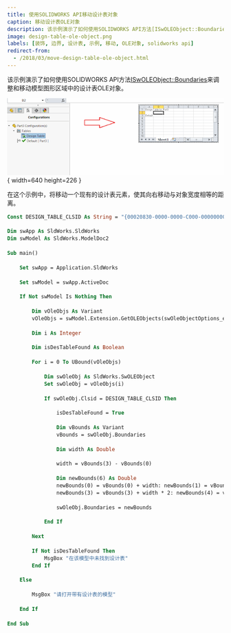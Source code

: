 ```yaml
---
title: 使用SOLIDWORKS API移动设计表对象
caption: 移动设计表OLE对象
description: 该示例演示了如何使用SOLIDWORKS API方法[ISwOLEObject::Boundaries](https://help.solidworks.com/2018/english/api/sldworksapi/solidworks.interop.sldworks~solidworks.interop.sldworks.iswoleobject~boundaries.html)来调整和移动模型图形区域中的设计表OLE对象。
image: design-table-ole-object.png
labels: [装饰, 边界, 设计表, 示例, 移动, OLE对象, solidworks api]
redirect-from:
  - /2018/03/move-design-table-ole-object.html
---
```


该示例演示了如何使用SOLIDWORKS API方法[ISwOLEObject::Boundaries](https://help.solidworks.com/2018/english/api/sldworksapi/solidworks.interop.sldworks~solidworks.interop.sldworks.iswoleobject~boundaries.html)来调整和移动模型图形区域中的设计表OLE对象。

![模型图形区域中的设计表OLE对象](design-table-ole-object.png){ width=640 height=226 }

在这个示例中，将移动一个现有的设计表元素，使其向右移动与对象宽度相等的距离。

~~~ vb
Const DESIGN_TABLE_CLSID As String = "{00020830-0000-0000-C000-000000000046}"

Dim swApp As SldWorks.SldWorks
Dim swModel As SldWorks.ModelDoc2

Sub main()

    Set swApp = Application.SldWorks

    Set swModel = swApp.ActiveDoc
            
    If Not swModel Is Nothing Then
                
        Dim vOleObjs As Variant
        vOleObjs = swModel.Extension.GetOLEObjects(swOleObjectOptions_e.swOleObjectOptions_GetAll)
        
        Dim i As Integer
        
        Dim isDesTableFound As Boolean
        
        For i = 0 To UBound(vOleObjs)
            
            Dim swOleObj As SldWorks.SwOLEObject
            Set swOleObj = vOleObjs(i)
            
            If swOleObj.Clsid = DESIGN_TABLE_CLSID Then
                
                isDesTableFound = True
                
                Dim vBounds As Variant
                vBounds = swOleObj.Boundaries
                
                Dim width As Double
                                
                width = vBounds(3) - vBounds(0)
                                
                Dim newBounds(6) As Double
                newBounds(0) = vBounds(0) + width: newBounds(1) = vBounds(1): newBounds(2) = 0
                newBounds(3) = vBounds(3) + width * 2: newBounds(4) = vBounds(4): newBounds(5) = 0
    
                swOleObj.Boundaries = newBounds
                
            End If
            
        Next
        
        If Not isDesTableFound Then
            MsgBox "在该模型中未找到设计表"
        End If
    
    Else
        
        MsgBox "请打开带有设计表的模型"
        
    End If
    
End Sub
~~~